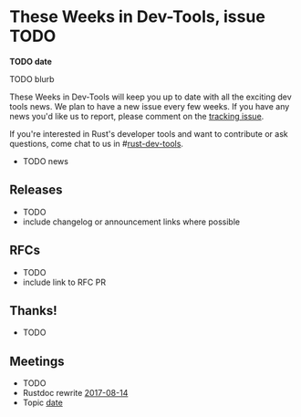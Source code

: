 # These Weeks in Dev-Tools, issue TODO

**TODO date**

TODO blurb

These Weeks in Dev-Tools will keep you up to date with all the exciting dev
tools news. We plan to have a new issue every few weeks. If you have any news
you'd like us to report, please comment on the [tracking issue](https://github.com/nrc/dev-tools-team/issues/TODO).

If you're interested in Rust's developer tools and want to contribute or ask
questions, come chat to us in #[rust-dev-tools](irc://moznet/rust-dev-tools).


* TODO news


## Releases

* TODO
* include changelog or announcement links where possible


## RFCs

* TODO
* include link to RFC PR


## Thanks!

* TODO


## Meetings

* TODO
* Rustdoc rewrite [2017-08-14](https://github.com/nrc/dev-tools-team/blob/master/minutes/TODO.md)
* Topic [date](https://github.com/nrc/dev-tools-team/blob/master/minutes/TODO.md)

